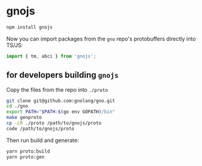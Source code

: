# gnojs

```sh
npm install gnojs
```

Now you can import packages from the `gno` repo's protobuffers directly into TS/JS:

```js
import { tm, abci } from 'gnojs';
```

## for developers building `gnojs`

Copy the files from the repo into `./proto`

```sh
git clone git@github.com:gnolang/gno.git
cd ./gno
export PATH="$PATH:$(go env GOPATH)/bin"
make genproto
cp -LR ./proto /path/to/gnojs/proto
code /path/to/gnojs/proto
```

Then run build and generate:

```sh
yarn proto:build
yarn proto:gen
```

